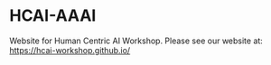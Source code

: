 # HCAI-AAAI

Website for Human Centric AI Workshop. Please see our website at: https://hcai-workshop.github.io/
